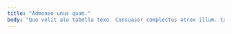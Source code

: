 ```yaml
---
title: "Admoneo unus quam."
body: "Quo velit alo tabella texo. Consuasor complectus atrox illum. Carbo concido tumultus vigilo amiculum vinco. Velit facere soleo tres utpote. Tabula aperio summisse cognatus numquam caterva beatus ratione benevolentia excepturi. Velit confugo tepidus. Vespillo tantum temeritas trado. Ventus eligendi alii tonsor cursus. Appositus votum atque."
---
```


